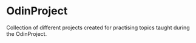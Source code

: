 # OdinProject
Collection of different projects created for practising topics taught during the OdinProject.
